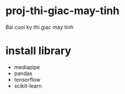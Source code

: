 # proj-thi-giac-may-tinh
Bai cuoi ky thi giac may tinh

# install library
- mediapipe
- pandas
- tensorflow
- scikit-learn
